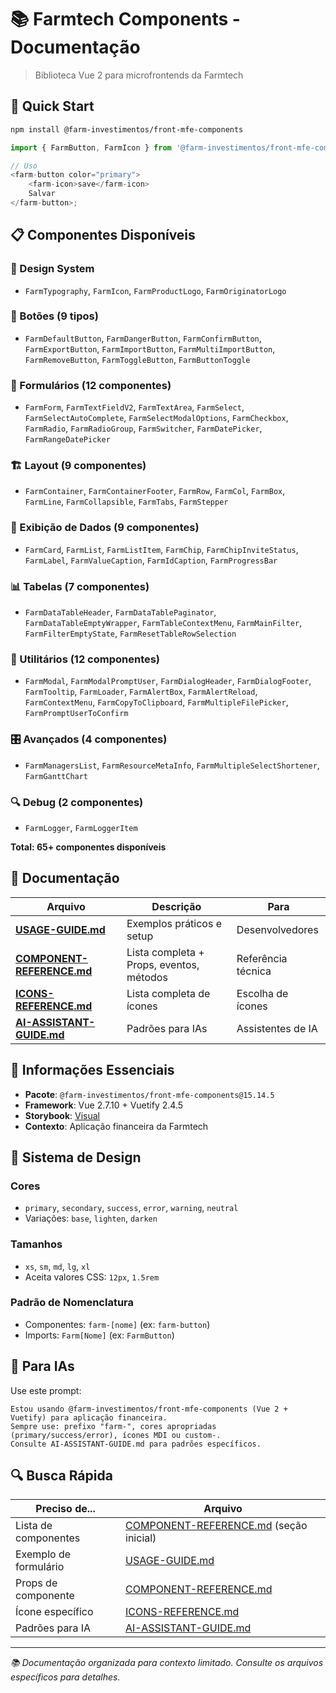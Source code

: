 # 📚 Farmtech Components - Documentação

> Biblioteca Vue 2 para microfrontends da Farmtech

## 🚀 Quick Start

```bash
npm install @farm-investimentos/front-mfe-components
```

```javascript
import { FarmButton, FarmIcon } from '@farm-investimentos/front-mfe-components';

// Uso
<farm-button color="primary">
	<farm-icon>save</farm-icon>
	Salvar
</farm-button>;
```

## 📋 Componentes Disponíveis

### 🎨 Design System

-   `FarmTypography`, `FarmIcon`, `FarmProductLogo`, `FarmOriginatorLogo`

### 🔘 Botões (9 tipos)

-   `FarmDefaultButton`, `FarmDangerButton`, `FarmConfirmButton`, `FarmExportButton`, `FarmImportButton`, `FarmMultiImportButton`, `FarmRemoveButton`, `FarmToggleButton`, `FarmButtonToggle`

### 📝 Formulários (12 componentes)

-   `FarmForm`, `FarmTextFieldV2`, `FarmTextArea`, `FarmSelect`, `FarmSelectAutoComplete`, `FarmSelectModalOptions`, `FarmCheckbox`, `FarmRadio`, `FarmRadioGroup`, `FarmSwitcher`, `FarmDatePicker`, `FarmRangeDatePicker`

### 🏗️ Layout (9 componentes)

-   `FarmContainer`, `FarmContainerFooter`, `FarmRow`, `FarmCol`, `FarmBox`, `FarmLine`, `FarmCollapsible`, `FarmTabs`, `FarmStepper`

### 🎯 Exibição de Dados (9 componentes)

-   `FarmCard`, `FarmList`, `FarmListItem`, `FarmChip`, `FarmChipInviteStatus`, `FarmLabel`, `FarmValueCaption`, `FarmIdCaption`, `FarmProgressBar`

### 📊 Tabelas (7 componentes)

-   `FarmDataTableHeader`, `FarmDataTablePaginator`, `FarmDataTableEmptyWrapper`, `FarmTableContextMenu`, `FarmMainFilter`, `FarmFilterEmptyState`, `FarmResetTableRowSelection`

### 🔧 Utilitários (12 componentes)

-   `FarmModal`, `FarmModalPromptUser`, `FarmDialogHeader`, `FarmDialogFooter`, `FarmTooltip`, `FarmLoader`, `FarmAlertBox`, `FarmAlertReload`, `FarmContextMenu`, `FarmCopyToClipboard`, `FarmMultipleFilePicker`, `FarmPromptUserToConfirm`

### 🎛️ Avançados (4 componentes)

-   `FarmManagersList`, `FarmResourceMetaInfo`, `FarmMultipleSelectShortener`, `FarmGanttChart`

### 🔍 Debug (2 componentes)

-   `FarmLogger`, `FarmLoggerItem`

**Total: 65+ componentes disponíveis**

## 📖 Documentação

| Arquivo                                                | Descrição                                | Para               |
| ------------------------------------------------------ | ---------------------------------------- | ------------------ |
| **[USAGE-GUIDE.md](./USAGE-GUIDE.md)**                 | Exemplos práticos e setup                | Desenvolvedores    |
| **[COMPONENT-REFERENCE.md](./COMPONENT-REFERENCE.md)** | Lista completa + Props, eventos, métodos | Referência técnica |
| **[ICONS-REFERENCE.md](./ICONS-REFERENCE.md)**         | Lista completa de ícones                 | Escolha de ícones  |
| **[AI-ASSISTANT-GUIDE.md](./AI-ASSISTANT-GUIDE.md)**   | Padrões para IAs                         | Assistentes de IA  |

## 🎯 Informações Essenciais

-   **Pacote**: `@farm-investimentos/front-mfe-components@15.14.5`
-   **Framework**: Vue 2.7.10 + Vuetify 2.4.5
-   **Storybook**: [Visual](http://front-farm-storybook.s3-website-us-east-1.amazonaws.com/index.html)
-   **Contexto**: Aplicação financeira da Farmtech

## 🎨 Sistema de Design

### Cores

-   `primary`, `secondary`, `success`, `error`, `warning`, `neutral`
-   Variações: `base`, `lighten`, `darken`

### Tamanhos

-   `xs`, `sm`, `md`, `lg`, `xl`
-   Aceita valores CSS: `12px`, `1.5rem`

### Padrão de Nomenclatura

-   Componentes: `farm-[nome]` (ex: `farm-button`)
-   Imports: `Farm[Nome]` (ex: `FarmButton`)

## 🤖 Para IAs

Use este prompt:

```
Estou usando @farm-investimentos/front-mfe-components (Vue 2 + Vuetify) para aplicação financeira.
Sempre use: prefixo "farm-", cores apropriadas (primary/success/error), ícones MDI ou custom-.
Consulte AI-ASSISTANT-GUIDE.md para padrões específicos.
```

## 🔍 Busca Rápida

| Preciso de...         | Arquivo                                                            |
| --------------------- | ------------------------------------------------------------------ |
| Lista de componentes  | [COMPONENT-REFERENCE.md](./COMPONENT-REFERENCE.md) (seção inicial) |
| Exemplo de formulário | [USAGE-GUIDE.md](./USAGE-GUIDE.md)                                 |
| Props de componente   | [COMPONENT-REFERENCE.md](./COMPONENT-REFERENCE.md)                 |
| Ícone específico      | [ICONS-REFERENCE.md](./ICONS-REFERENCE.md)                         |
| Padrões para IA       | [AI-ASSISTANT-GUIDE.md](./AI-ASSISTANT-GUIDE.md)                   |

---

_📚 Documentação organizada para contexto limitado. Consulte os arquivos específicos para detalhes._
